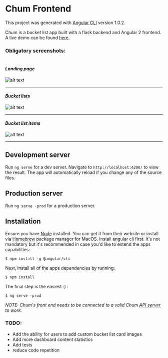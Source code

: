 # Chum Frontend

This project was generated with [Angular CLI](https://github.com/angular/angular-cli) version 1.0.2.

Chum is a bucket list app built with a flask backend and Angular 2 frontend. A live demo can be found [here](https://chum-bucket.herokuapp.com/welcome).

### Obligatory screenshots:
#
#### _Landing page_
![alt text](http://i.imgur.com/kDNBzMH.png "Landing page")
_______
#### _Bucket lists_
![alt text](http://i.imgur.com/VsYY6lE.png "Bucket lists")
_______
#### _Bucket list items_
![alt text](http://i.imgur.com/JcI4JxR.png "Items")
_______



## Development server

Run `ng serve` for a dev server. Navigate to `http://localhost:4200/` to view the result. The app will automatically reload if you change any of the source files.

## Production server
Run `ng serve -prod` for a production server.

## Installation
Ensure you have [Node](https://nodejs.org/) installed. You can get it from their website or install via [Homebrew](https://brew.sh) package manager for MacOS.
Install angular cli first. It's not mandatory but it's recommended in case you'd like to extend the apps capabilities:
    
    $ npm install -g @angular/cli

Next, install all of the apps dependencies by running:
    
    $ npm install

The final step is the easiest :) :
    
    $ ng serve -prod

_NOTE: Chum's front end needs to be connected to a valid Chum [API server](https://github.com/LarryWachira/cp2-bucket-list) to work._

### TODO:
- Add the ability for users to add custom bucket list card images
- Add more dashboard content statistics
- Add tests
- reduce code repetition
